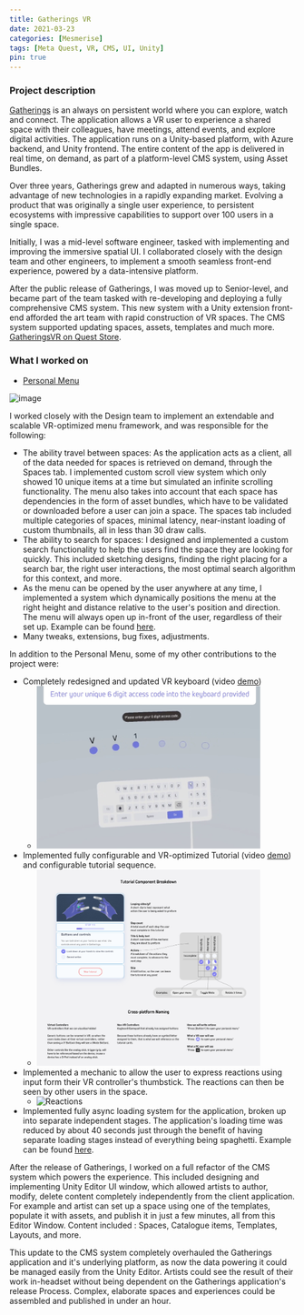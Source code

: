 ```yaml
---
title: Gatherings VR
date: 2021-03-23
categories: [Mesmerise]
tags: [Meta Quest, VR, CMS, UI, Unity]
pin: true
---
```


### Project description
[Gatherings](https://gatheringsvr.com/support/) is an always on persistent world where you can explore, watch and connect. 
The application allows a VR user to experience a shared space with their colleagues, have meetings, attend events, and explore digital activities.
The application runs on a Unity-based platform, with Azure backend, and Unity frontend. The entire content of the app is delivered in real time, on demand, as part of a platform-level CMS system, using Asset Bundles.

Over three years, Gatherings grew and adapted in numerous ways, taking advantage of new technologies in a rapidly expanding market. Evolving a product that was originally a single user experience, to persistent ecosystems with impressive capabilities to support over 100 users in a single space.

Initially, I was a mid-level software engineer, tasked with implementing and improving the immersive spatial UI. I collaborated closely with the design team and other engineers, to implement a smooth seamless front-end experience, powered by a data-intensive platform.

After the public release of Gatherings, I was moved up to Senior-level, and became part of the team tasked with re-developing and deploying a fully comprehensive CMS system. This new system with a Unity extension front-end afforded the art team with rapid construction of VR spaces. The CMS system supported updating spaces, assets, templates and much more. 
[GatheringsVR on Quest Store](https://www.meta.com/en-gb/experiences/3620763894706423/).
### What I worked on
- [Personal Menu](https://vimeo.com/567129910)
  
<img width="394" alt="image" src="https://github.com/lyubomirlichev/lyubomirlichev.github.io/assets/74913022/5a89e91a-8b6c-4dd6-9afc-06bd69a4687b">

I worked closely with the Design team to implement an extendable and scalable VR-optimized menu framework, and was responsible for the following:
  - The ability travel between spaces: As the application acts as a client, all of the data needed for spaces is retrieved on demand, through the Spaces tab. I implemented custom scroll view system which only showed 10 unique items at a time but simulated an infinite scrolling functionality. The menu also takes into account that each space has dependencies in the form of asset bundles, which have to be validated or downloaded before a user can join a space. The spaces tab included multiple categories of spaces, minimal latency, near-instant loading of custom thumbnails, all in less than 30 draw calls.
  - The ability to search for spaces: I designed and implemented a custom search functionality to help the users find the space they are looking for quickly. This included sketching designs, finding the right placing for a search bar, the right user interactions, the most optimal search algorithm for this context, and more.
  - As the menu can be opened by the user anywhere at any time, I implemented a system which dynamically positions the menu at the right height and distance relative to the user's position and direction. The menu will always open up in-front of the user, regardless of their set up. Example can be found [here](https://github.com/lyubomirlichev/PersonalExamples/blob/main/Assets/Scripts/Orbiter.cs).
  - Many tweaks, extensions, bug fixes, adjustments.

In addition to the Personal Menu, some of my other contributions to the project were:
- Completely redesigned and updated VR keyboard (video [demo](https://vimeo.com/567142326))
  - <img width="394" alt="Keyboard" src="/assets/images/mesmerise/keyboard.jpg">
- Implemented fully configurable and VR-optimized Tutorial (video [demo](https://youtu.be/Am5g2oxsG4s)) and configurable tutorial sequence.
  - <img width="394" alt="Tutorial" src="/assets/images/mesmerise/tutorial_components.png">
- Implemented a mechanic to allow the user to express reactions using input form their VR controller's thumbstick. The reactions can then be seen by other users in the space.
  - <img width="394" alt="Reactions" src="//assets/images/mesmerise/reactions.jpg">
- Implemented fully async loading system for the application, broken up into separate independent stages. The application's loading time was reduced by about 40 seconds just through the benefit of having separate loading stages instead of everything being spaghetti. Example can be found [here](https://github.com/lyubomirlichev/PersonalExamples/blob/main/Assets/Scripts/StagedLauncher.cs).


After the release of Gatherings, I worked on a full refactor of the CMS system which powers the experience. This included designing and implementing Unity Editor UI window, which allowed artists to author, modify, delete content completely independently from the client application. For example and artist can set up a space using one of the templates, populate it with assets, and publish it in just a few minutes, all from this Editor Window. Content included : Spaces, Catalogue items, Templates, Layouts, and more.

This update to the CMS system completely overhauled the Gatherings application and it's underlying platform, as now the data powering it could be managed easily from the Unity Editor. Artists could see the result of their work in-headset without being dependent on the Gatherings application's release Process. Complex, elaborate spaces and experiences could be assembled and published in under an hour.



